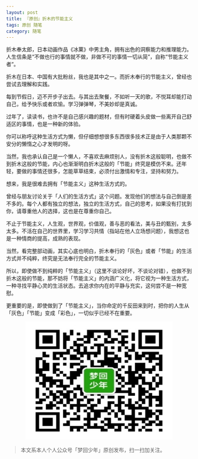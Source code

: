 ```yaml
---
layout: post
title: 『原创』折木的节能主义
tags: 原创 随笔
category: 随笔
---
```


折木奉太郎，日本动画作品《冰菓》中男主角，拥有出色的洞察能力和推理能力。人生信条是“不做也行的事情就不做，非做不可的事情一切从简”，自称“节能主义者“。

折木在日本、中国有大批粉丝，我也是其中之一。而折木奉行的节能主义，曾经也尝试去理解和实践。

每到节假日，迈不开步子出去。与其出去聚餐，不如听一天的歌，不悦耳却能打动自己，给予快乐或者欢愉。学习弹弹琴，不美妙却是真诚。

过年了，读读书，也许不是自己感兴趣的题材，但有时硬着头皮做一些离开自己舒适区的事情，也是一种新的体验。

你可以称呼这种生活方式为懒，但仔细想想很多东西很多技术正是由于人类那颗不安分的懒惰之心才发明的呀。

当然，我也承认自己是一个懒人，不喜欢去麻烦别人，没有折木这般聪明，也做不到折木这般的节能，内心也渐渐明白折木这般的「节能」终究是模仿不来。还年轻，要做的事情还很多，怎能草草结束，必须付出激情和专注，坚持和努力。

想来，我是很难去拥有「节能主义」这种生活方式的。

曾经与朋友讨论关于「人们的生活方式」这个问题。发现他们的想法与自己倒是差不多的。每个人都有独立的想法，独立的生活方式，自己的思考，如果没有打扰到你，请尊重他人的选择，这也是在尊重你自己。

不止于节能主义，人生观，世界观，价值观，善与恶的看法，美与丑的甄别，太多太多。不活在自己的世界里，学习学习共情（指站在他人立场想问题），我想这也是一种情商的提高，成熟的表现。

当然，看完整部动画，其实心底也明白，折木奉行的「灰色」或者「节能」的生活方式并不纯粹，终究是无法奉行完全的节能主义。

所以，即使做不到纯粹的「节能主义」（这里不谈论好坏，不谈论对错），也做不到折木这般的节能，那不妨将「节能主义」的内涵广义化，将它视为一种生活方式，一种寻找平静心灵的生活状态。去追求你内在的平静与充实，这何尝不是一种宽慰。

更重要的是，即使做到了「节能主义」，当你命定的千反田来到时，把你的人生从「灰色」「节能」变成「彩色」，一切似乎已经不在重要。

<div align="center">
<img src="assets/img/qrcode-logo.png" width="400" height="320" />
</div>

> 本文系本人个人公众号「梦回少年」原创发布，扫一扫加关注。